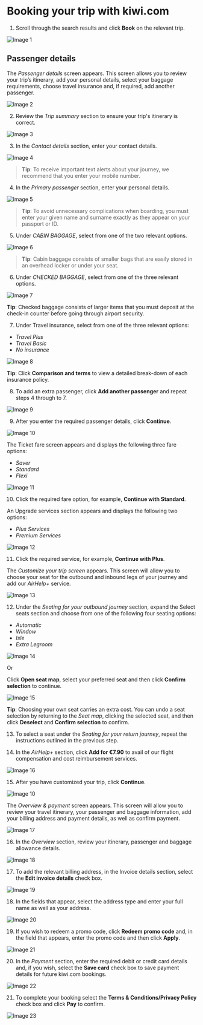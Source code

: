 # Booking your trip with kiwi.com

1.	Scroll through the search results and click **Book** on the relevant trip.

![Image 1](https://user-images.githubusercontent.com/57447158/88820074-20f45c00-d1c1-11ea-9546-5b85e39373d7.png)

## Passenger details

The _Passenger details_ screen appears. This screen allows you to review your trip’s itinerary, add your personal details, select your baggage requirements, choose travel insurance and, if required, add another passenger. 

![Image 2](https://user-images.githubusercontent.com/57447158/88905514-a8d87580-d256-11ea-837b-9972b84dab34.png)

2.	Review the _Trip summary_ section to ensure your trip's itinerary is correct.

![Image 3](https://user-images.githubusercontent.com/57447158/88820079-22258900-d1c1-11ea-8244-a89b85414e0a.png)

3.	In the _Contact details_ section, enter your contact details.

![Image 4](https://user-images.githubusercontent.com/57447158/88820083-22be1f80-d1c1-11ea-94c1-7ac92d7e07c4.png)

> **Tip**: To receive important text alerts about your journey, we recommend that you enter your mobile number.

4.	In the _Primary passenger_ section, enter your personal details.

![Image 5](https://user-images.githubusercontent.com/57447158/88820032-18038a80-d1c1-11ea-96d5-c7e49b5fa418.png)

> **Tip**: To avoid unnecessary complications when boarding, you must enter your given name and surname exactly as they appear on your passport or ID.

5.	Under _CABIN BAGGAGE_, select from one of the two relevant options.

![Image 6](https://user-images.githubusercontent.com/57447158/88820037-189c2100-d1c1-11ea-9586-e03137c7a56e.png)

> **Tip**: Cabin baggage consists of smaller bags that are easily stored in an overhead locker or under your seat.

6.	Under _CHECKED BAGGAGE_, select from one of the three relevant options.

![Image 7](https://user-images.githubusercontent.com/57447158/88820039-189c2100-d1c1-11ea-9f32-73e87bae89f2.png)

**Tip**: Checked baggage consists of larger items that you must deposit at the check-in counter before going through airport security. 

7.	Under Travel insurance, select from one of the three relevant options:
*	_Travel Plus_
*	_Travel Basic_
*	_No insurance_

![Image 8](https://user-images.githubusercontent.com/57447158/88820044-1934b780-d1c1-11ea-84c9-37aae62bfadd.png)

**Tip**: Click **Comparison and terms** to view a detailed break-down of each insurance policy.

8.	To add an extra passenger, click **Add another passenger** and repeat steps 4 through to 7.

![Image 9](https://user-images.githubusercontent.com/57447158/88820046-19cd4e00-d1c1-11ea-8f39-91705bf314e7.png)

9.	After you enter the required passenger details, click **Continue**.

![Image 10](https://user-images.githubusercontent.com/57447158/88820047-19cd4e00-d1c1-11ea-9d27-1795d7ddc134.png)

The Ticket fare screen appears and displays the following three fare options:
*	_Saver_  
*	_Standard_ 
*	_Flexi_ 

![Image 11](https://user-images.githubusercontent.com/57447158/88820048-1a65e480-d1c1-11ea-8a23-ade2bf6fe1df.png)

10.	Click the required fare option, for example, **Continue with Standard**.

An Upgrade services section appears and displays the following two options:
*	_Plus Services_
*	_Premium Services_

![Image 12](https://user-images.githubusercontent.com/57447158/88820049-1afe7b00-d1c1-11ea-986e-a764f82398b2.png)

11.	Click the required service, for example, **Continue with Plus**. 

The _Customize your trip screen_ appears. This screen will allow you to choose your seat for the outbound and inbound legs of your journey and add our _AirHelp+_ service. 

![Image 13](https://user-images.githubusercontent.com/57447158/88820050-1b971180-d1c1-11ea-8e74-e83170af5885.png)

12.	Under the _Seating for your outbound journey_ section, expand the Select seats section and choose from one of the following four seating options:
*	_Automatic_
*	_Window_
*	_Isle_
*	_Extra Legroom_

![Image 14](https://user-images.githubusercontent.com/57447158/88820051-1b971180-d1c1-11ea-8f95-05938e9004f0.png)

Or

Click **Open seat map**, select your preferred seat and then click **Confirm selection** to continue.

![Image 15](https://user-images.githubusercontent.com/57447158/88820056-1c2fa800-d1c1-11ea-8db3-5b11ce3db0a9.png)

**Tip**: Choosing your own seat carries an extra cost. You can undo a seat selection by returning to the _Seat map_, clicking the selected seat, and then click **Deselect** and **Confirm selection** to confirm. 

13.	To select a seat under the _Seating for your return journey_, repeat the instructions outlined in the previous step.

14.	In the _AirHelp+_ section, click **Add for €7.90** to avail of our flight compensation and cost reimbursement services. 

![Image 16](https://user-images.githubusercontent.com/57447158/88820057-1cc83e80-d1c1-11ea-8011-190e646d712a.png)

15.	After you have customized your trip, click **Continue**.

![Image 10](https://user-images.githubusercontent.com/57447158/88820047-19cd4e00-d1c1-11ea-9d27-1795d7ddc134.png)

The _Overview & payment_ screen appears. This screen will allow you to review your travel itinerary, your passenger and baggage information, add your billing address and payment details, as well as confirm payment.        

![Image 17](https://user-images.githubusercontent.com/57447158/88820058-1d60d500-d1c1-11ea-8779-eb448222d1ea.png)

16.	In the _Overview_ section, review your itinerary, passenger and baggage allowance details.

![Image 18](https://user-images.githubusercontent.com/57447158/88820060-1df96b80-d1c1-11ea-926f-b72afbd9c336.png)

17.	To add the relevant billing address, in the Invoice details section, select the **Edit invoice details** check box.

![Image 19](https://user-images.githubusercontent.com/57447158/88820062-1df96b80-d1c1-11ea-8d9d-229b542809a4.png)

18.	In the fields that appear, select the address type and enter your full name as well as your address.

![Image 20](https://user-images.githubusercontent.com/57447158/88820064-1e920200-d1c1-11ea-880e-e1683937da30.png)

19.	If you wish to redeem a promo code, click **Redeem promo code** and, in the field that appears, enter the promo code and then click **Apply**. 

![Image 21](https://user-images.githubusercontent.com/57447158/88820068-1f2a9880-d1c1-11ea-841a-94c49ba2f6fd.png)

20.	In the _Payment_ section, enter the required debit or credit card details and, if you wish, select the **Save card** check box to save payment details for future kiwi.com bookings.

![Image 22](https://user-images.githubusercontent.com/57447158/88820070-1fc32f00-d1c1-11ea-9694-6825f2eef444.png)

21.	To complete your booking select the **Terms & Conditions/Privacy Policy** check box and click **Pay** to confirm.

![Image 23](https://user-images.githubusercontent.com/57447158/88820072-205bc580-d1c1-11ea-812e-306fc19b7802.png)










  
  

























